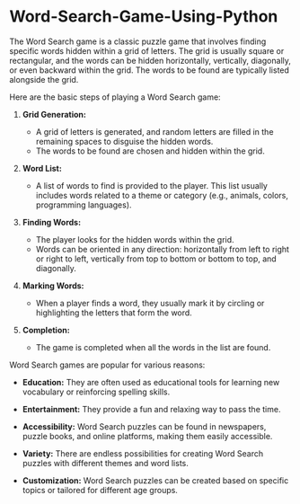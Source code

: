 # Word-Search-Game-Using-Python
The Word Search game is a classic puzzle game that involves finding specific words hidden within a grid of letters. The grid is usually square or rectangular, and the words can be hidden horizontally, vertically, diagonally, or even backward within the grid. The words to be found are typically listed alongside the grid.

Here are the basic steps of playing a Word Search game:

1. **Grid Generation:**
   - A grid of letters is generated, and random letters are filled in the remaining spaces to disguise the hidden words.
   - The words to be found are chosen and hidden within the grid.

2. **Word List:**
   - A list of words to find is provided to the player. This list usually includes words related to a theme or category (e.g., animals, colors, programming languages).

3. **Finding Words:**
   - The player looks for the hidden words within the grid.
   - Words can be oriented in any direction: horizontally from left to right or right to left, vertically from top to bottom or bottom to top, and diagonally.

4. **Marking Words:**
   - When a player finds a word, they usually mark it by circling or highlighting the letters that form the word.

5. **Completion:**
   - The game is completed when all the words in the list are found.

Word Search games are popular for various reasons:

- **Education:** They are often used as educational tools for learning new vocabulary or reinforcing spelling skills.

- **Entertainment:** They provide a fun and relaxing way to pass the time.

- **Accessibility:** Word Search puzzles can be found in newspapers, puzzle books, and online platforms, making them easily accessible.

- **Variety:** There are endless possibilities for creating Word Search puzzles with different themes and word lists.

- **Customization:** Word Search puzzles can be created based on specific topics or tailored for different age groups.

